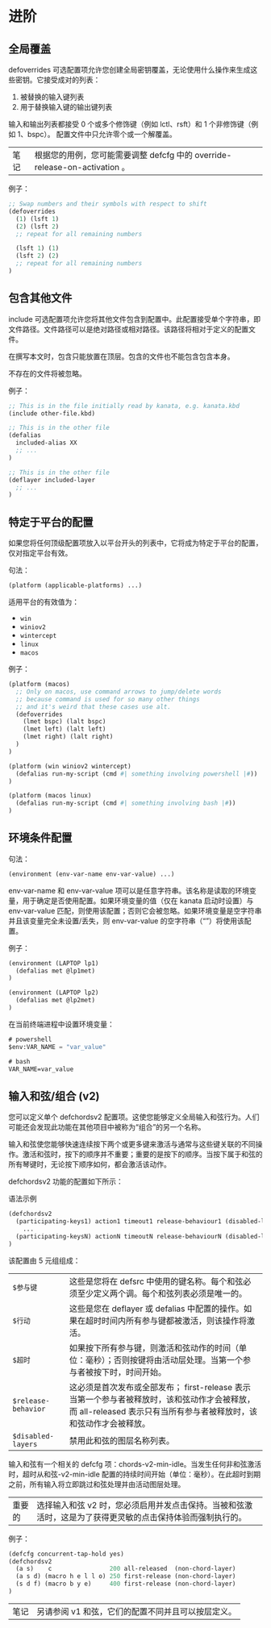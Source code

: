 # 进阶

## 全局覆盖

defoverrides 可选配置项允许您创建全局密钥覆盖，无论使用什么操作来生成这些密钥。它接受成对的列表：

1. 被替换的输入键列表
2. 用于替换输入键的输出键列表

输入和输出列表都接受 0 个或多个修饰键（例如 lctl、rsft）和 1 个非修饰键（例如 1、bspc）。
配置文件中只允许零个或一个解覆盖。

|   |   |
|---|---|
|笔记|根据您的用例，您可能需要调整 defcfg 中的 override-release-on-activation 。|

例子：

```lisp
;; Swap numbers and their symbols with respect to shift
(defoverrides
  (1) (lsft 1)
  (2) (lsft 2)
  ;; repeat for all remaining numbers

  (lsft 1) (1)
  (lsft 2) (2)
  ;; repeat for all remaining numbers
)
```

## 包含其他文件

include 可选配置项允许您将其他文件包含到配置中。此配置接受单个字符串，即文件路径。文件路径可以是绝对路径或相对路径。该路径将相对于定义的配置文件。

在撰写本文时，包含只能放置在顶层。包含的文件也不能包含包含本身。

不存在的文件将被忽略。

例子：

```lisp
;; This is in the file initially read by kanata, e.g. kanata.kbd
(include other-file.kbd)

;; This is in the other file
(defalias
  included-alias XX
  ;; ...
)

;; This is in the other file
(deflayer included-layer
  ;; ...
)
```

## 特定于平台的配置

如果您将任何顶级配置项放入以平台开头的列表中，它将成为特定于平台的配置，仅对指定平台有效。

句法：

```lisp
(platform (applicable-platforms) ...)
```

适用平台的有效值为：

- `win`
- `winiov2`
- `wintercept`
- `linux`
- `macos`

例子：

```lisp
(platform (macos)
  ;; Only on macos, use command arrows to jump/delete words
  ;; because command is used for so many other things
  ;; and it's weird that these cases use alt.
  (defoverrides
    (lmet bspc) (lalt bspc)
    (lmet left) (lalt left)
    (lmet right) (lalt right)
  )
)

(platform (win winiov2 wintercept)
  (defalias run-my-script (cmd #| something involving powershell |#))
)

(platform (macos linux)
  (defalias run-my-script (cmd #| something involving bash |#))
)
```

## 环境条件配置

句法：

```lisp
(environment (env-var-name env-var-value) ...)
```

env-var-name 和 env-var-value 项可以是任意字符串。该名称是读取的环境变量，用于确定是否使用配置。如果环境变量的值（仅在 kanata 启动时设置）与 env-var-value 匹配，则使用该配置；否则它会被忽略。如果环境变量是空字符串并且该变量完全未设置/丢失，则 env-var-value 的空字符串（“”）将使用该配置。

例子：

```lisp
(environment (LAPTOP lp1)
  (defalias met @lp1met)
)

(environment (LAPTOP lp2)
  (defalias met @lp2met)
)
```

在当前终端进程中设置环境变量：

```lisp
# powershell
$env:VAR_NAME = "var_value"

# bash
VAR_NAME=var_value
```

## 输入和弦/组合 (v2)

您可以定义单个 defchordsv2 配置项。这使您能够定义全局输入和弦行为。人们可能还会发现此功能在其他项目中被称为“组合”的另一个名称。

输入和弦使您能够快速连续按下两个或更多键来激活与通常与这些键关联的不同操作。激活和弦时，按下的顺序并不重要；重要的是按下的顺序。当按下属于和弦的所有琴键时，无论按下顺序如何，都会激活该动作。

defchordsv2 功能的配置如下所示：

语法示例

```lisp
(defchordsv2
  (participating-keys1) action1 timeout1 release-behaviour1 (disabled-layers1)
    ...
  (participating-keysN) actionN timeoutN release-behaviourN (disabled-layersN)
)
```

该配置由 5 元组组成：

|   |   |
|---|---|
|`$参与键`|这些是您将在 defsrc 中使用的键名称。每个和弦必须至少定义两个调。每个和弦列表必须是唯一的。|
|`$行动`|这些是您在 deflayer 或 defalias 中配置的操作。如果在超时时间内所有参与键都被激活，则该操作将激活。|
|`$超时`|如果按下所有参与键，则激活和弦动作的时间（单位：毫秒）；否则按键将由活动层处理。当第一个参与者被按下时，时间开始。|
|`$release-behavior`|这必须是首次发布或全部发布； first-release 表示当第一个参与者被释放时，该和弦动作才会被释放，而 all-released 表示只有当所有参与者被释放时，该和弦动作才会被释放。|
|`$disabled-layers`|禁用此和弦的图层名称列表。|

输入和弦有一个相关的 defcfg 项：chords-v2-min-idle。当发生任何非和弦激活时，超时从和弦-v2-min-idle 配置的持续时间开始（单位：毫秒）。在此超时到期之前，所有输入将立即跳过和弦处理并由活动图层处理。

|   |   |
|---|---|
|重要的|选择输入和弦 v2 时，您必须启用并发点击保持。当被和弦激活时，这是为了获得更灵敏的点击保持体验而强制执行的。|

例子：

```lisp
(defcfg concurrent-tap-hold yes)
(defchordsv2
  (a s)    c                200 all-released  (non-chord-layer)
  (a s d) (macro h e l l o) 250 first-release (non-chord-layer)
  (s d f) (macro b y e)     400 first-release (non-chord-layer)
)
```

|   |   |
|---|---|
|笔记|另请参阅 v1 和弦，它们的配置不同并且可以按层定义。|
